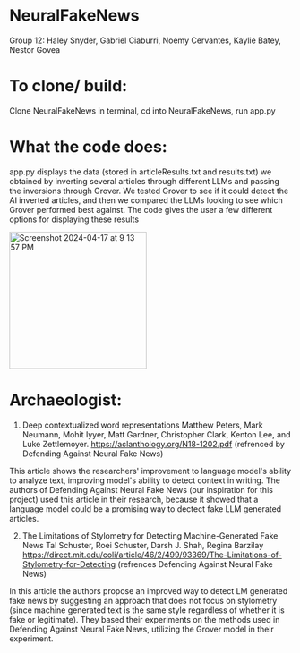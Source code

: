 # NeuralFakeNews
Group 12: Haley Snyder, Gabriel Ciaburri, Noemy Cervantes, Kaylie Batey, Nestor Govea
# To clone/ build: 
Clone NeuralFakeNews in terminal, cd into NeuralFakeNews, run app.py 

# What the code does: 
app.py displays the data (stored in articleResults.txt and results.txt) we obtained by inverting several articles through different LLMs and passing the inversions through Grover. We tested Grover to see if it could detect the AI inverted articles, and then we compared the LLMs looking to see which Grover performed best against. The code gives the user a few different options for displaying these results 

<img width="245" alt="Screenshot 2024-04-17 at 9 13 57 PM" src="https://github.com/gciaburri/NeuralFakeNews/assets/68760828/b2acac66-2981-4dac-8973-cc2f9c34aad6">

# Archaeologist:
1. Deep contextualized word representations
Matthew Peters, Mark Neumann, Mohit Iyyer, Matt Gardner, Christopher Clark, Kenton Lee, and
Luke Zettlemoyer. https://aclanthology.org/N18-1202.pdf
(refrenced by Defending Against Neural Fake News)

This article shows the researchers' improvement to language model's ability to analyze text, improving model's ability to detect context in writing. The authors of Defending Against Neural Fake News (our inspiration for this project) used this article in their research, because it showed that a language model could be a promising way to dectect fake LLM generated articles. 


2. The Limitations of Stylometry for Detecting Machine-Generated Fake News
Tal Schuster, Roei Schuster, Darsh J. Shah, Regina Barzilay https://direct.mit.edu/coli/article/46/2/499/93369/The-Limitations-of-Stylometry-for-Detecting
(refrences Defending Against Neural Fake News)

In this article the authors propose an improved way to detect LM generated fake news by suggesting an approach that does not focus on stylometry (since machine generated text is the same style regardless of whether it is fake or legitimate). They based their experiments on the methods used in Defending Against Neural Fake News, utilizing the Grover model in their experiment.
